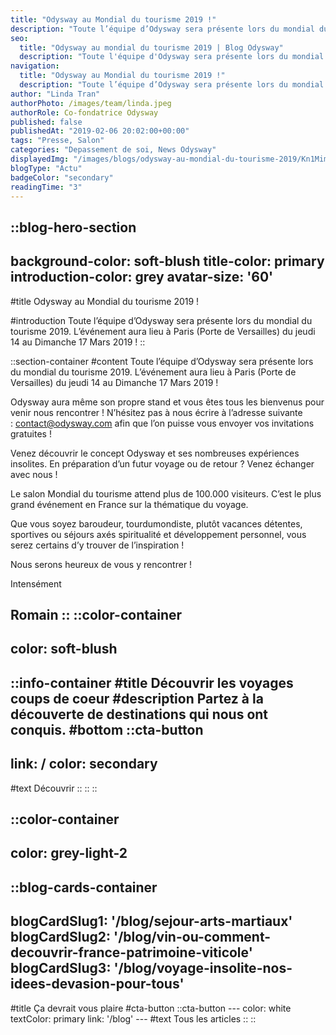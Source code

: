 ```yaml
---
title: "Odysway au Mondial du tourisme 2019 !"
description: "Toute l’équipe d’Odysway sera présente lors du mondial du tourisme 2019. L’événement aura lieu à Paris (Porte de Versailles) du jeudi 14 au Dimanche 17 Mars 2019 !"
seo:
  title: "Odysway au mondial du tourisme 2019 | Blog Odysway"
  description: "Toute l'équipe d'Odysway sera présente lors du mondial du tourisme 2019."
navigation:
  title: "Odysway au Mondial du tourisme 2019 !"
  description: "Toute l’équipe d’Odysway sera présente lors du mondial du tourisme 2019. L’événement aura lieu à Paris (Porte de Versailles) du jeudi 14 au Dimanche 17 Mars 2019 !"
author: "Linda Tran"
authorPhoto: /images/team/linda.jpeg
authorRole: Co-fondatrice Odysway
published: false
publishedAt: "2019-02-06 20:02:00+00:00"
tags: "Presse, Salon"
categories: "Depassement de soi, News Odysway"
displayedImg: "/images/blogs/odysway-au-mondial-du-tourisme-2019/Kn1MimizSFCRyDE63ayX.jpg"
blogType: "Actu"
badgeColor: "secondary"
readingTime: "3"
---
```


::blog-hero-section
---
background-color: soft-blush
title-color: primary
introduction-color: grey
avatar-size: '60'
---
#title
Odysway au Mondial du tourisme 2019 !

#introduction
Toute l’équipe d’Odysway sera présente lors du mondial du tourisme 2019. L’événement aura lieu à Paris (Porte de Versailles) du jeudi 14 au Dimanche 17 Mars 2019 !
::

::section-container
#content
Toute l’équipe d’Odysway sera présente lors du mondial du tourisme 2019. L’événement aura lieu à Paris (Porte de Versailles) du jeudi 14 au Dimanche 17 Mars 2019 !

Odysway aura même son propre stand et vous êtes tous les bienvenus pour venir nous rencontrer ! N’hésitez pas à nous écrire à l’adresse suivante : contact@odysway.com afin que l’on puisse vous envoyer vos invitations gratuites !

Venez découvrir le concept Odysway et ses nombreuses expériences insolites. En préparation d’un futur voyage ou de retour ? Venez échanger avec nous !

Le salon Mondial du tourisme attend plus de 100.000 visiteurs. C’est le plus grand événement en France sur la thématique du voyage.

Que vous soyez baroudeur, tourdumondiste, plutôt vacances détentes, sportives ou séjours axés spiritualité et développement personnel, vous serez certains d’y trouver de l’inspiration !

Nous serons heureux de vous y rencontrer !

Intensément

Romain
::
::color-container
---
color: soft-blush
---
  ::info-container
  #title
  Découvrir les voyages coups de coeur
  #description
  Partez à la découverte de destinations qui nous ont conquis.
  #bottom
  ::cta-button
  ---
  link: /
  color: secondary
  ---
  #text
  Découvrir
  ::
  ::
::

::color-container
---
color: grey-light-2
---
  ::blog-cards-container
  ---
  blogCardSlug1: '/blog/sejour-arts-martiaux' 
  blogCardSlug2: '/blog/vin-ou-comment-decouvrir-france-patrimoine-viticole' 
  blogCardSlug3: '/blog/voyage-insolite-nos-idees-devasion-pour-tous' 
  ---
  #title
  Ça devrait vous plaire
  #cta-button
    ::cta-button
    ---
    color: white
    textColor: primary
    link: '/blog'
    ---
    #text
    Tous les  articles
    ::
  ::
